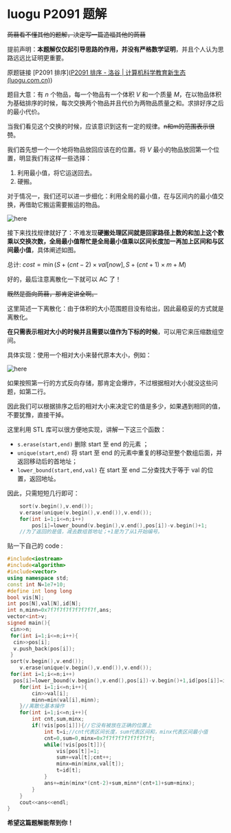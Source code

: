 # luogu P2091 题解

~~蒟蒻看不懂其他的题解，决定写一篇造福其他的蒟蒻~~

提前声明：**本题解仅仅起引导思路的作用，并没有严格数学证明**，并且个人认为思路远远比证明更重要。

原题链接 [P2091 排序]([P2091 排序 - 洛谷 | 计算机科学教育新生态 (luogu.com.cn)](https://www.luogu.com.cn/problem/P2091))

题目大意：有 $n$ 个物品，每一个物品有一个体积 $V$ 和一个质量 $M$，在以物品体积为基础排序的时候，每次交换两个物品并且代价为两物品质量之和。求排好序之后的最小代价。

当我们看见这个交换的时候，应该意识到这有一定的规律。~~n和m的范围表示很赞~~。

我们首先想一个一个地将物品放回应该在的位置。将 $V$ 最小的物品放回第一个位置，明显我们有这样一些选择：

1. 利用最小值，将它运送回去。
2. 硬搬。

对于情况一，我们还可以进一步细化：利用全局的最小值，在与区间内的最小值交换，再借助它搬运需要搬运的物品。

![here](https://cdn.luogu.com.cn/upload/image_hosting/anm29yyl.png)

接下来找找规律就好了：不难发现**硬搬处理区间就是回家路径上数的和加上这个数乘以交换次数，全局最小值帮忙是全局最小值乘以区间长度加一再加上区间和与区间最小值**，具体阐述如图。

总计: $cost=\min(S+(cnt-2) \times val[now],S+(cnt+1) \times m+M)$

好的，最后注意离散化一下就可以 AC 了！

~~既然是面向蒟蒻，那肯定讲全啊。~~

这里简述一下离散化：由于体积的大小范围题目没有给出，因此最稳妥的方式就是离散化。

**在只需表示相对大小的时候并且需要以值作为下标的时候**，可以用它来压缩数组空间。

具体实现：使用一个相对大小来替代原本大小，例如：

![here](https://cdn.luogu.com.cn/upload/image_hosting/4df2i6fa.png)

如果按照第一行的方式反向存储，那肯定会爆炸，不过根据相对大小就没这些问题，如第二行。

因此我们可以根据排序之后的相对大小来决定它的值是多少，如果遇到相同的值，不要犹豫，直接干掉。

这里利用 STL 库可以很方便地实现，讲解一下这三个函数：

- `s.erase(start,end)` 删除 start 至 end 的元素 ；
- `unique(start,end)` 将 start 至 end 的元素中重复的移动至整个数组后面，并返回移动后的首地址；
- `lower_bound(start,end,val)`  在 start 至 end 二分查找大于等于 val 的位置，返回地址。

因此，只需短短几行即可：

```cpp
    sort(v.begin(),v.end());
    v.erase(unique(v.begin(),v.end()),v.end());
    for(int i=1;i<=n;i++)
        pos[i]=lower_bound(v.begin(),v.end(),pos[i])-v.begin()+1;
    //为了返回的是值，减去数组首地址；+1是为了从1开始编号。
```

贴一下自己的 code :

```cpp
#include<iostream>
#include<algorithm>
#include<vector>
using namespace std;
const int N=1e7+10;
#define int long long
bool vis[N];
int pos[N],val[N],id[N];
int n,minn=0x7f7f7f7f7f7f7f7f,ans;
vector<int>v;
signed main(){
 cin>>n;
 for(int i=1;i<=n;i++){
  cin>>pos[i];
  v.push_back(pos[i]);
 }
 sort(v.begin(),v.end());
    v.erase(unique(v.begin(),v.end()),v.end());
 for(int i=1;i<=n;i++)
  pos[i]=lower_bound(v.begin(),v.end(),pos[i])-v.begin()+1,id[pos[i]]=i;
    for(int i=1;i<=n;i++){
        cin>>val[i];
        minn=min(val[i],minn);
    }//离散化基本操作
    for(int i=1;i<=n;i++){
        int cnt,sum,minx;
        if(!vis[pos[i]]){//它没有被放在正确的位置上
            int t=i;//cnt代表区间长度，sum代表区间和，minx代表区间最小值
            cnt=0,sum=0,minx=0x7f7f7f7f7f7f7f7f;
            while(!vis[pos[t]]){
                vis[pos[t]]=1;
                sum+=val[t];cnt++;
                minx=min(minx,val[t]);
                t=id[t];
            }
            ans+=min(minx*(cnt-2)+sum,minn*(cnt+1)+sum+minx);
        }
    }
    cout<<ans<<endl;
}
```

**希望这篇题解能帮到你！**
